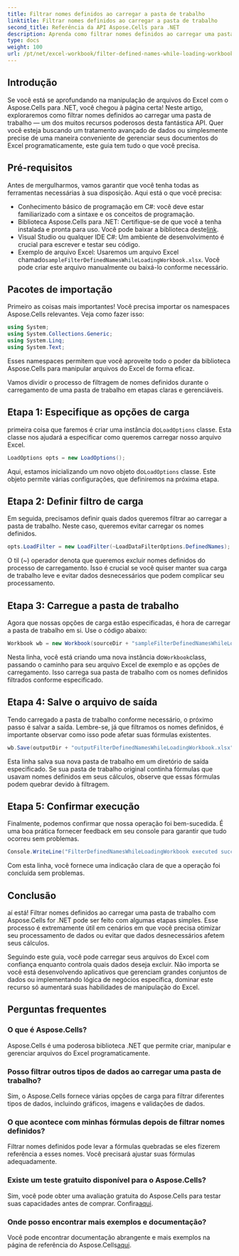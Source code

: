 ```yaml
---
title: Filtrar nomes definidos ao carregar a pasta de trabalho
linktitle: Filtrar nomes definidos ao carregar a pasta de trabalho
second_title: Referência da API Aspose.Cells para .NET
description: Aprenda como filtrar nomes definidos ao carregar uma pasta de trabalho com o Aspose.Cells para .NET neste guia abrangente.
type: docs
weight: 100
url: /pt/net/excel-workbook/filter-defined-names-while-loading-workbook/
---
```

## Introdução

Se você está se aprofundando na manipulação de arquivos do Excel com o Aspose.Cells para .NET, você chegou à página certa! Neste artigo, exploraremos como filtrar nomes definidos ao carregar uma pasta de trabalho — um dos muitos recursos poderosos desta fantástica API. Quer você esteja buscando um tratamento avançado de dados ou simplesmente precise de uma maneira conveniente de gerenciar seus documentos do Excel programaticamente, este guia tem tudo o que você precisa.

## Pré-requisitos

Antes de mergulharmos, vamos garantir que você tenha todas as ferramentas necessárias à sua disposição. Aqui está o que você precisa:

- Conhecimento básico de programação em C#: você deve estar familiarizado com a sintaxe e os conceitos de programação.
-  Biblioteca Aspose.Cells para .NET: Certifique-se de que você a tenha instalada e pronta para uso. Você pode baixar a biblioteca deste[link](https://releases.aspose.com/cells/net/).
- Visual Studio ou qualquer IDE C#: Um ambiente de desenvolvimento é crucial para escrever e testar seu código.
-  Exemplo de arquivo Excel: Usaremos um arquivo Excel chamado`sampleFilterDefinedNamesWhileLoadingWorkbook.xlsx`. Você pode criar este arquivo manualmente ou baixá-lo conforme necessário.

## Pacotes de importação

Primeiro as coisas mais importantes! Você precisa importar os namespaces Aspose.Cells relevantes. Veja como fazer isso:

```csharp
using System;
using System.Collections.Generic;
using System.Linq;
using System.Text;
```

Esses namespaces permitem que você aproveite todo o poder da biblioteca Aspose.Cells para manipular arquivos do Excel de forma eficaz.

Vamos dividir o processo de filtragem de nomes definidos durante o carregamento de uma pasta de trabalho em etapas claras e gerenciáveis.

## Etapa 1: Especifique as opções de carga

 primeira coisa que faremos é criar uma instância do`LoadOptions` classe. Esta classe nos ajudará a especificar como queremos carregar nosso arquivo Excel.

```csharp
LoadOptions opts = new LoadOptions();
```

 Aqui, estamos inicializando um novo objeto do`LoadOptions` classe. Este objeto permite várias configurações, que definiremos na próxima etapa.

## Etapa 2: Definir filtro de carga

Em seguida, precisamos definir quais dados queremos filtrar ao carregar a pasta de trabalho. Neste caso, queremos evitar carregar os nomes definidos.

```csharp
opts.LoadFilter = new LoadFilter(~LoadDataFilterOptions.DefinedNames);
```

O til (~) operador denota que queremos excluir nomes definidos do processo de carregamento. Isso é crucial se você quiser manter sua carga de trabalho leve e evitar dados desnecessários que podem complicar seu processamento.

## Etapa 3: Carregue a pasta de trabalho

Agora que nossas opções de carga estão especificadas, é hora de carregar a pasta de trabalho em si. Use o código abaixo:

```csharp
Workbook wb = new Workbook(sourceDir + "sampleFilterDefinedNamesWhileLoadingWorkbook.xlsx", opts);
```

 Nesta linha, você está criando uma nova instância do`Workbook`class, passando o caminho para seu arquivo Excel de exemplo e as opções de carregamento. Isso carrega sua pasta de trabalho com os nomes definidos filtrados conforme especificado.

## Etapa 4: Salve o arquivo de saída

Tendo carregado a pasta de trabalho conforme necessário, o próximo passo é salvar a saída. Lembre-se, já que filtramos os nomes definidos, é importante observar como isso pode afetar suas fórmulas existentes.

```csharp
wb.Save(outputDir + "outputFilterDefinedNamesWhileLoadingWorkbook.xlsx");
```

Esta linha salva sua nova pasta de trabalho em um diretório de saída especificado. Se sua pasta de trabalho original continha fórmulas que usavam nomes definidos em seus cálculos, observe que essas fórmulas podem quebrar devido à filtragem.

## Etapa 5: Confirmar execução

Finalmente, podemos confirmar que nossa operação foi bem-sucedida. É uma boa prática fornecer feedback em seu console para garantir que tudo ocorreu sem problemas.

```csharp
Console.WriteLine("FilterDefinedNamesWhileLoadingWorkbook executed successfully.");
```

Com esta linha, você fornece uma indicação clara de que a operação foi concluída sem problemas.

## Conclusão

aí está! Filtrar nomes definidos ao carregar uma pasta de trabalho com Aspose.Cells for .NET pode ser feito com algumas etapas simples. Esse processo é extremamente útil em cenários em que você precisa otimizar seu processamento de dados ou evitar que dados desnecessários afetem seus cálculos.

Seguindo este guia, você pode carregar seus arquivos do Excel com confiança enquanto controla quais dados deseja excluir. Não importa se você está desenvolvendo aplicativos que gerenciam grandes conjuntos de dados ou implementando lógica de negócios específica, dominar este recurso só aumentará suas habilidades de manipulação do Excel.

## Perguntas frequentes

### O que é Aspose.Cells?
Aspose.Cells é uma poderosa biblioteca .NET que permite criar, manipular e gerenciar arquivos do Excel programaticamente.

### Posso filtrar outros tipos de dados ao carregar uma pasta de trabalho?
Sim, o Aspose.Cells fornece várias opções de carga para filtrar diferentes tipos de dados, incluindo gráficos, imagens e validações de dados.

### O que acontece com minhas fórmulas depois de filtrar nomes definidos?
Filtrar nomes definidos pode levar a fórmulas quebradas se eles fizerem referência a esses nomes. Você precisará ajustar suas fórmulas adequadamente.

### Existe um teste gratuito disponível para o Aspose.Cells?
 Sim, você pode obter uma avaliação gratuita do Aspose.Cells para testar suas capacidades antes de comprar. Confira[aqui](https://releases.aspose.com/).

### Onde posso encontrar mais exemplos e documentação?
 Você pode encontrar documentação abrangente e mais exemplos na página de referência do Aspose.Cells[aqui](https://reference.aspose.com/cells/net/).